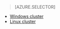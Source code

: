 > [AZURE.SELECTOR]
- [Windows cluster](../articles/hdinsight/hdinsight-develop-deploy-java-mapreduce.md)
- [Linux cluster](../articles/hdinsight/hdinsight-develop-deploy-java-mapreduce-linux.md)
